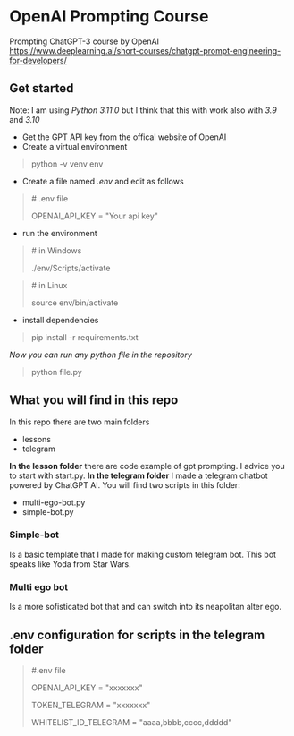 # OpenAI Prompting Course
 Prompting ChatGPT-3 course by OpenAI
 https://www.deeplearning.ai/short-courses/chatgpt-prompt-engineering-for-developers/
## Get started
Note: I am using *Python 3.11.0* but I think that this with work also with *3.9* and *3.10* 
- Get the GPT API key from the offical website of OpenAI
- Create a virtual environment 
> python -v venv env
- Create a file named *.env* and edit as follows
> \# .env file
> 
> OPENAI_API_KEY = "Your api key"
- run the environment
> \# in Windows
> 
> ./env/Scripts/activate

> \# in Linux
> 
> source env/bin/activate

- install dependencies
> pip install -r requirements.txt

*Now you can run any python file in the repository*
> python file.py
## What you will find in this repo
In this repo there are two main folders
- lessons
- telegram

**In the lesson folder** there are code example of gpt prompting. I advice you to start with start.py.
**In the telegram folder** I made a telegram chatbot powered by ChatGPT AI. You will find two scripts in this folder:
- multi-ego-bot.py
- simple-bot.py

###  Simple-bot
Is a basic template that I made for making custom telegram bot. This bot speaks like Yoda from Star Wars.
### Multi ego bot
Is a more sofisticated bot that and can switch into its neapolitan alter ego.
## .env configuration for scripts in the telegram folder
> \#.env file
>
> OPENAI_API_KEY = "xxxxxxx"
> 
> TOKEN_TELEGRAM = "xxxxxxx"
> 
> WHITELIST_ID_TELEGRAM = "aaaa,bbbb,cccc,ddddd"
